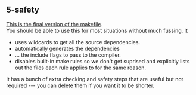 ## 5-safety

[This is the final version of the makefile](./Makefile).  
You should be able to use this for most situations without much fussing.
It 
  - uses wildcards to get all the source dependencies.
  - automatically generates the dependencies
  - ... the include flags to pass to the compiler.
  - disables built-in make rules so we don't get
    suprised and explicitly lists out the files each rule
    applies to for the same reason.

It has a bunch of extra checking and safety steps that are useful but
not required --- you can delete them if you want it to be shorter.
